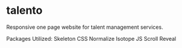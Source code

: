 # talento
Responsive one page website for talent management services. 

Packages Utilized:
Skeleton CSS
Normalize
Isotope JS
Scroll Reveal